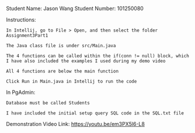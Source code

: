 Student Name: Jason Wang
Student Number: 101250080

Instructions:

    In Intellij, go to File > Open, and then select the folder Assignment3Part1

    The Java class file is under src/Main.java
    
    The 4 functions can be called within the if(conn != null) block, which I have also included the examples I used during my demo video
    
    All 4 functions are below the main function

    Click Run in Main.java in Intellij to run the code

In PgAdmin:

    Database must be called Students

    I have included the initial setup query SQL code in the SQL.txt file

Demonstration Video Link: https://youtu.be/em3PX5l6-L8